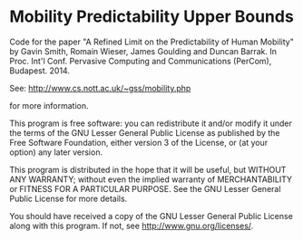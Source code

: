Mobility Predictability Upper Bounds
=====================================

Code for the paper "A Refined Limit on the Predictability of Human Mobility" by Gavin Smith, Romain Wieser, James Goulding and Duncan Barrak. In Proc. Int'l Conf. Pervasive Computing and Communications (PerCom), Budapest. 2014.

See: 
http://www.cs.nott.ac.uk/~gss/mobility.php

for more information.





This program is free software: you can redistribute it and/or modify
it under the terms of the GNU Lesser General Public License as published by
the Free Software Foundation, either version 3 of the License, or
(at your option) any later version.

This program is distributed in the hope that it will be useful,
but WITHOUT ANY WARRANTY; without even the implied warranty of
MERCHANTABILITY or FITNESS FOR A PARTICULAR PURPOSE.  See the
GNU Lesser General Public License for more details.

You should have received a copy of the GNU Lesser General Public License
along with this program.  If not, see <http://www.gnu.org/licenses/>.

